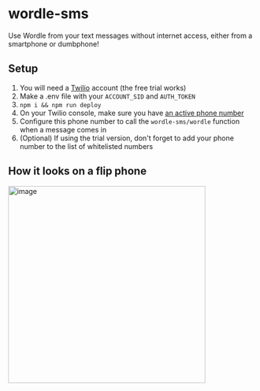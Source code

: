 # wordle-sms
Use Wordle from your text messages without internet access, either from a smartphone or dumbphone!

## Setup
1. You will need a [Twilio](https://www.twilio.com/en-us) account (the free trial works)
2. Make a .env file with your `ACCOUNT_SID` and `AUTH_TOKEN`
3. `npm i && npm run deploy`
4. On your Twilio console, make sure you have [an active phone number](https://console.twilio.com/us1/develop/phone-numbers/manage/incoming)
5. Configure this phone number to call the `wordle-sms/wordle` function when a message comes in
6. (Optional) If using the trial version, don't forget to add your phone number to the list of whitelisted numbers

## How it looks on a flip phone
<img width="400" alt="image" src="https://github.com/user-attachments/assets/b8eec0e9-b96a-48ab-b30d-1f5d9c511d0b" />
